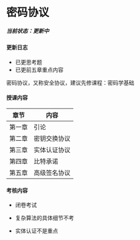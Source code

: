 # 密码协议

##### 当前状态：更新中



#### 更新日志

* 已更思考题
* 已更前五章重点内容



密码协议，又称安全协议，建议先修课程：密码学基础



#### 授课内容

| 章节   | 内容         |
| ------ | ------------ |
| 第一章 | 引论         |
| 第二章 | 密钥交换协议 |
| 第三章 | 实体认证协议 |
| 第四章 | 比特承诺     |
| 第五章 | 高级签名协议 |



#### 考核内容

* 闭卷考试

* 复杂算法的具体细节不考

* 实体认证不是重点

  